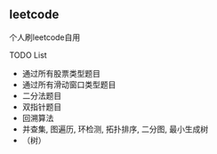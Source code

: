 ## leetcode
个人刷leetcode自用

TODO List

* 通过所有股票类型题目
* 通过所有滑动窗口类型题目
* 二分法题目
* 双指针题目
* 回溯算法
* 并查集, 图遍历, 环检测, 拓扑排序, 二分图, 最小生成树
* （树）
